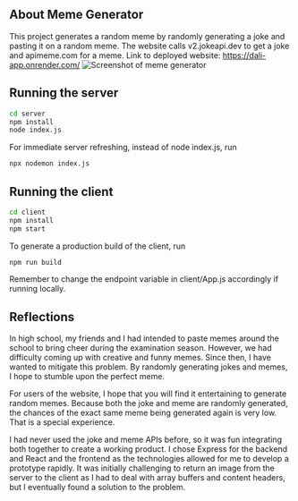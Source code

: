 ## About Meme Generator
This project generates a random meme by randomly generating a joke and pasting it on a random meme. The website calls v2.jokeapi.dev to get a joke and apimeme.com for a meme.
Link to deployed website: https://dali-app.onrender.com/
![Screenshot of meme generator](./images/Image%201-25-25%20at%205.26 PM.jpeg)

## Running the server
```bash
cd server
npm install
node index.js
```
For immediate server refreshing, instead of node index.js, run
```bash
npx nodemon index.js
```

## Running the client
```bash
cd client
npm install
npm start
```
To generate a production build of the client, run
```bash
npm run build
```
Remember to change the endpoint variable in client/App.js accordingly if running locally.

## Reflections
In high school, my friends and I had intended to paste memes around the school to bring cheer during the examination season. However, we had difficulty coming up with creative and funny memes. Since then, I have wanted to mitigate this problem. By randomly generating jokes and memes, I hope to stumble upon the perfect meme.

For users of the website, I hope that you will find it entertaining to generate random memes. Because both the joke and meme are randomly generated, the chances of the exact same meme being generated again is very low. That is a special experience.

I had never used the joke and meme APIs before, so it was fun integrating both together to create a working product. I chose Express for the backend and React and the frontend as the technologies allowed for me to develop a prototype rapidly. It was initially challenging to return an image from the server to the client as I had to deal with array buffers and content headers, but I eventually found a solution to the problem.